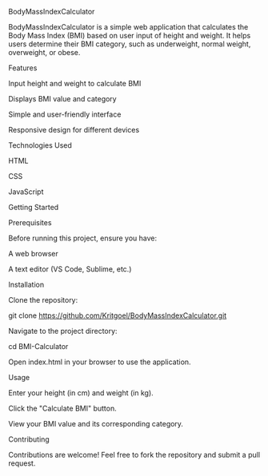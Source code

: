 BodyMassIndexCalculator

BodyMassIndexCalculator is a simple web application that calculates the Body Mass Index (BMI) based on user input of height and weight. It helps users determine their BMI category, such as underweight, normal weight, overweight, or obese.

Features

Input height and weight to calculate BMI

Displays BMI value and category

Simple and user-friendly interface

Responsive design for different devices

Technologies Used

HTML

CSS

JavaScript

Getting Started

Prerequisites

Before running this project, ensure you have:

A web browser

A text editor (VS Code, Sublime, etc.)

Installation

Clone the repository:

git clone https://github.com/Kritgoel/BodyMassIndexCalculator.git

Navigate to the project directory:

cd BMI-Calculator

Open index.html in your browser to use the application.

Usage

Enter your height (in cm) and weight (in kg).

Click the "Calculate BMI" button.

View your BMI value and its corresponding category.

Contributing

Contributions are welcome! Feel free to fork the repository and submit a pull request.
